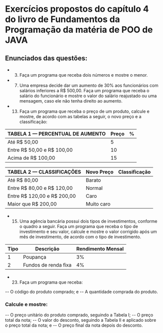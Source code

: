 # Exercícios propostos do capítulo 4 do livro de Fundamentos da Programação da matéria de POO de JAVA

## Enunciados das questões:
- 3. Faça um programa que receba dois números e mostre o menor.
- 7. Uma empresa decide dar um aumento de 30% aos funcionários com salários inferiores a R$ 500,00. Faça um programa que receba o salário do funcionário e mostre o valor do salário reajustado ou uma mensagem, caso ele não tenha direito ao aumento.
- 13. Faça um programa que receba o preço de um produto, calcule e mostre, de acordo com as tabelas a seguir, o novo preço e a classificação:

| TABELA 1 — PERCENTUAL DE AUMENTO | Preço           | %   |
|----------------------------------|-----------------|-----|
| Até R$ 50,00                     | 5               |     
| Entre R$ 50,00 e R$ 100,00       | 10              |     
| Acima de R$ 100,00               | 15              |     

| TABELA 2 — CLASSIFICAÇÕES        | Novo Preço      | Classificação  |
|----------------------------------|-----------------|----------------|
| Até R$ 80,00                     | Barato          |     
| Entre R$ 80,00 e R$ 120,00       | Normal          |     
| Entre R$ 120,00 e R$ 200,00      | Caro            |     
| Maior que R$ 200,00              | Muito caro      |     

- 15. Uma agência bancária possui dois tipos de investimentos, conforme o quadro a seguir. Faça um programa que receba o tipo de investimento e seu valor, calcule e mostre o valor corrigido após um mês de investimento, de acordo com o tipo de investimento.

| Tipo                    | Descrição             | Rendimento Mensal |
|-------------------------|-----------------------|-------------------|
| 1                       | Poupança              | 3%                |
| 2                       | Fundos de renda fixa  | 4%                |

- 23. Faça um programa que receba:

-- O código do produto comprado; e
-- A quantidade comprada do produto.

### Calcule e mostre:
-- O preço unitário do produto comprado, seguindo a Tabela I;
-- O preço total da nota;
-- O valor do desconto, seguindo a Tabela II e aplicado sobre o preço total da nota; e
-- O preço final da nota depois do desconto.
